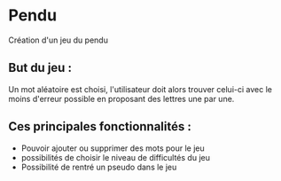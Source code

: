 # Pendu

Création d'un jeu du pendu

## But du jeu :
Un mot aléatoire est choisi, l'utilisateur doit alors trouver celui-ci avec le moins d'erreur possible en proposant des lettres une par une.

## Ces principales fonctionnalités :
- Pouvoir ajouter ou supprimer des mots pour le jeu
- possibilités de choisir le niveau de difficultés du jeu
- Possibilité de rentré un pseudo dans le jeu
